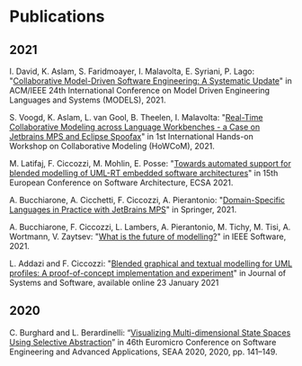 ---
---

# Publications

## 2021

I. David, K. Aslam, S. Faridmoayer, I. Malavolta, E. Syriani, P. Lago: "[Collaborative Model-Driven Software Engineering: A Systematic Update](http://www.ivanomalavolta.com/files/papers/MODELS_2021.pdf)" in ACM/IEEE 24th International Conference on Model Driven Engineering Languages and Systems (MODELS), 2021.

S. Voogd, K. Aslam, L. van Gool, B. Theelen, I. Malavolta: "[Real-Time Collaborative Modeling across Language Workbenches - a Case on Jetbrains MPS and Eclipse Spoofax](http://www.ivanomalavolta.com/files/papers/HoWCoM_2021.pdf)" in 1st International Hands-on Workshop on Collaborative Modeling (HoWCoM), 2021.

M. Latifaj, F. Ciccozzi, M. Mohlin, E. Posse: "[Towards automated support for blended modelling of UML-RT embedded software architectures](http://www.es.mdh.se/pdf_publications/6285.pdf)" in 15th European Conference on Software Architecture, ECSA 2021.

A. Bucchiarone, A. Cicchetti, F. Ciccozzi, A. Pierantonio: "[Domain-Specific Languages in Practice with JetBrains MPS](https://link.springer.com/book/10.1007/978-3-030-73758-0)" in Springer, 2021.

A. Bucchiarone, F. Ciccozzi, L. Lambers, A. Pierantonio, M. Tichy, M. Tisi, A. Wortmann, V. Zaytsev: "[What is the future of modelling?](https://ieeexplore.ieee.org/document/9354405)" in IEEE Software, 2021.

L. Addazi and F. Ciccozzi: "[Blended graphical and textual modelling for UML profiles: A proof-of-concept implementation and experiment](https://doi.org/10.1016/j.jss.2021.110912)" in Journal of Systems and Software, available online 23 January 2021

## 2020

C. Burghard and L. Berardinelli: “[Visualizing Multi-dimensional State Spaces Using Selective Abstraction](https://ieeexplore.ieee.org/document/9226336 )”  in 46th Euromicro Conference on Software Engineering and Advanced Applications, SEAA 2020, 2020, pp. 141–149.
